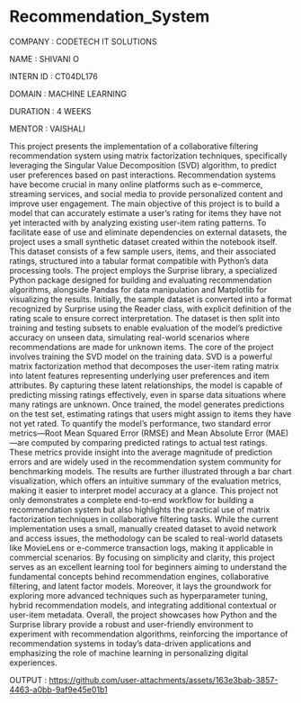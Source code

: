 # Recommendation_System

COMPANY : CODETECH IT SOLUTIONS

NAME : SHIVANI O

INTERN ID : CT04DL176

DOMAIN : MACHINE LEARNING

DURATION : 4 WEEKS

MENTOR : VAISHALI

This project presents the implementation of a collaborative filtering recommendation system using matrix factorization techniques, specifically leveraging the Singular Value Decomposition (SVD) algorithm, to predict user preferences based on past interactions. Recommendation systems have become crucial in many online platforms such as e-commerce, streaming services, and social media to provide personalized content and improve user engagement. The main objective of this project is to build a model that can accurately estimate a user’s rating for items they have not yet interacted with by analyzing existing user-item rating patterns. To facilitate ease of use and eliminate dependencies on external datasets, the project uses a small synthetic dataset created within the notebook itself. This dataset consists of a few sample users, items, and their associated ratings, structured into a tabular format compatible with Python’s data processing tools. The project employs the Surprise library, a specialized Python package designed for building and evaluating recommendation algorithms, alongside Pandas for data manipulation and Matplotlib for visualizing the results. Initially, the sample dataset is converted into a format recognized by Surprise using the Reader class, with explicit definition of the rating scale to ensure correct interpretation. The dataset is then split into training and testing subsets to enable evaluation of the model’s predictive accuracy on unseen data, simulating real-world scenarios where recommendations are made for unknown items. The core of the project involves training the SVD model on the training data. SVD is a powerful matrix factorization method that decomposes the user-item rating matrix into latent features representing underlying user preferences and item attributes. By capturing these latent relationships, the model is capable of predicting missing ratings effectively, even in sparse data situations where many ratings are unknown. Once trained, the model generates predictions on the test set, estimating ratings that users might assign to items they have not yet rated. To quantify the model’s performance, two standard error metrics—Root Mean Squared Error (RMSE) and Mean Absolute Error (MAE)—are computed by comparing predicted ratings to actual test ratings. These metrics provide insight into the average magnitude of prediction errors and are widely used in the recommendation system community for benchmarking models. The results are further illustrated through a bar chart visualization, which offers an intuitive summary of the evaluation metrics, making it easier to interpret model accuracy at a glance. This project not only demonstrates a complete end-to-end workflow for building a recommendation system but also highlights the practical use of matrix factorization techniques in collaborative filtering tasks. While the current implementation uses a small, manually created dataset to avoid network and access issues, the methodology can be scaled to real-world datasets like MovieLens or e-commerce transaction logs, making it applicable in commercial scenarios. By focusing on simplicity and clarity, this project serves as an excellent learning tool for beginners aiming to understand the fundamental concepts behind recommendation engines, collaborative filtering, and latent factor models. Moreover, it lays the groundwork for exploring more advanced techniques such as hyperparameter tuning, hybrid recommendation models, and integrating additional contextual or user-item metadata. Overall, the project showcases how Python and the Surprise library provide a robust and user-friendly environment to experiment with recommendation algorithms, reinforcing the importance of recommendation systems in today’s data-driven applications and emphasizing the role of machine learning in personalizing digital experiences.

OUTPUT : https://github.com/user-attachments/assets/163e3bab-3857-4463-a0bb-9af9e45e01b1
